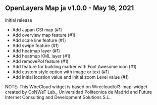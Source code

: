 ## OpenLayers Map ja v1.0.0 - May 16, 2021

Initial release

- Add Japan GSI map (#1)
- Add overview map feature (#1)
- Add scale line feature (#1)
- Add swipe feature (#1)
- Add heatmap layer (#1)
- Add heatmap KML layer (#1)
- Add removePoI feature (#1)
- Add feature for building marker with Font Awesome icon (#1)
- Add custom style option with image or text (#1)
- Add initial location value and initial zoom Level value (#1)

NOTE: This WireCloud widget is based on Wirecloud/ol3-map-widget created by CoNWeT Lab.,
Universidad Politecnica de Madrid and Future Internet Consulting and Development Solutions S.L..
